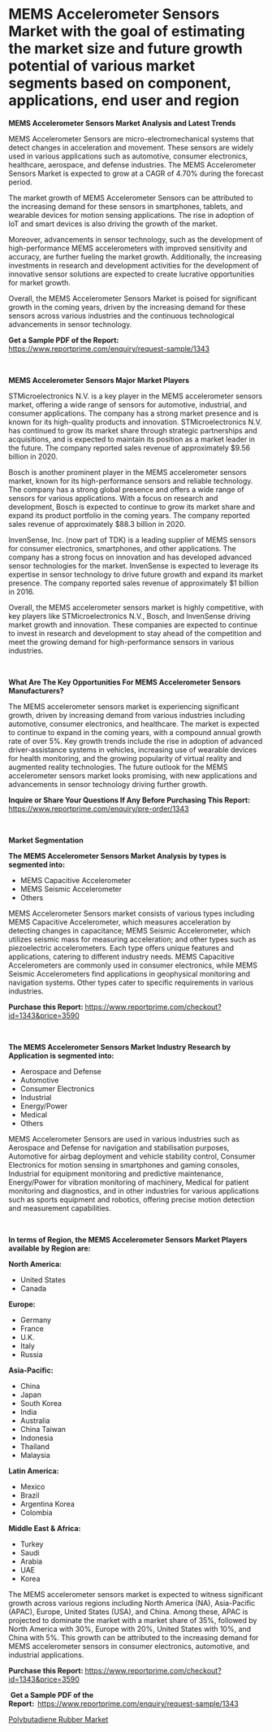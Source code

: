 <p><h1>MEMS Accelerometer Sensors Market with the goal of estimating the market size and future growth potential of various market segments based on component, applications, end user and region</h1></p><p><strong>MEMS Accelerometer Sensors Market Analysis and Latest Trends</strong></p>
<p><p>MEMS Accelerometer Sensors are micro-electromechanical systems that detect changes in acceleration and movement. These sensors are widely used in various applications such as automotive, consumer electronics, healthcare, aerospace, and defense industries. The MEMS Accelerometer Sensors Market is expected to grow at a CAGR of 4.70% during the forecast period.</p><p>The market growth of MEMS Accelerometer Sensors can be attributed to the increasing demand for these sensors in smartphones, tablets, and wearable devices for motion sensing applications. The rise in adoption of IoT and smart devices is also driving the growth of the market.</p><p>Moreover, advancements in sensor technology, such as the development of high-performance MEMS accelerometers with improved sensitivity and accuracy, are further fueling the market growth. Additionally, the increasing investments in research and development activities for the development of innovative sensor solutions are expected to create lucrative opportunities for market growth.</p><p>Overall, the MEMS Accelerometer Sensors Market is poised for significant growth in the coming years, driven by the increasing demand for these sensors across various industries and the continuous technological advancements in sensor technology.</p></p>
<p><strong>Get a Sample PDF of the Report:&nbsp;</strong> <a href="https://www.reportprime.com/enquiry/request-sample/1343">https://www.reportprime.com/enquiry/request-sample/1343</a></p>
<p>&nbsp;</p>
<p><strong>MEMS Accelerometer Sensors Major Market Players</strong></p>
<p><p>STMicroelectronics N.V. is a key player in the MEMS accelerometer sensors market, offering a wide range of sensors for automotive, industrial, and consumer applications. The company has a strong market presence and is known for its high-quality products and innovation. STMicroelectronics N.V. has continued to grow its market share through strategic partnerships and acquisitions, and is expected to maintain its position as a market leader in the future. The company reported sales revenue of approximately $9.56 billion in 2020.</p><p>Bosch is another prominent player in the MEMS accelerometer sensors market, known for its high-performance sensors and reliable technology. The company has a strong global presence and offers a wide range of sensors for various applications. With a focus on research and development, Bosch is expected to continue to grow its market share and expand its product portfolio in the coming years. The company reported sales revenue of approximately $88.3 billion in 2020.</p><p>InvenSense, Inc. (now part of TDK) is a leading supplier of MEMS sensors for consumer electronics, smartphones, and other applications. The company has a strong focus on innovation and has developed advanced sensor technologies for the market. InvenSense is expected to leverage its expertise in sensor technology to drive future growth and expand its market presence. The company reported sales revenue of approximately $1 billion in 2016.</p><p>Overall, the MEMS accelerometer sensors market is highly competitive, with key players like STMicroelectronics N.V., Bosch, and InvenSense driving market growth and innovation. These companies are expected to continue to invest in research and development to stay ahead of the competition and meet the growing demand for high-performance sensors in various industries.</p></p>
<p>&nbsp;</p>
<p><strong>What Are The Key Opportunities For MEMS Accelerometer Sensors Manufacturers?</strong></p>
<p><p>The MEMS accelerometer sensors market is experiencing significant growth, driven by increasing demand from various industries including automotive, consumer electronics, and healthcare. The market is expected to continue to expand in the coming years, with a compound annual growth rate of over 5%. Key growth trends include the rise in adoption of advanced driver-assistance systems in vehicles, increasing use of wearable devices for health monitoring, and the growing popularity of virtual reality and augmented reality technologies. The future outlook for the MEMS accelerometer sensors market looks promising, with new applications and advancements in sensor technology driving further growth.</p></p>
<p><strong>Inquire or Share Your Questions If Any Before Purchasing This Report:</strong> <a href="https://www.reportprime.com/enquiry/pre-order/1343">https://www.reportprime.com/enquiry/pre-order/1343</a></p>
<p>&nbsp;</p>
<p><strong>Market Segmentation</strong></p>
<p><strong>The MEMS Accelerometer Sensors Market Analysis by types is segmented into:</strong></p>
<p><ul><li>MEMS Capacitive Accelerometer</li><li>MEMS Seismic Accelerometer</li><li>Others</li></ul></p>
<p><p>MEMS Accelerometer Sensors market consists of various types including MEMS Capacitive Accelerometer, which measures acceleration by detecting changes in capacitance; MEMS Seismic Accelerometer, which utilizes seismic mass for measuring acceleration; and other types such as piezoelectric accelerometers. Each type offers unique features and applications, catering to different industry needs. MEMS Capacitive Accelerometers are commonly used in consumer electronics, while MEMS Seismic Accelerometers find applications in geophysical monitoring and navigation systems. Other types cater to specific requirements in various industries.</p></p>
<p><strong>Purchase this Report:&nbsp;</strong><a href="https://www.reportprime.com/checkout?id=1343&price=3590">https://www.reportprime.com/checkout?id=1343&price=3590</a></p>
<p>&nbsp;</p>
<p><strong>The MEMS Accelerometer Sensors Market Industry Research by Application is segmented into:</strong></p>
<p><ul><li>Aerospace and Defense</li><li>Automotive</li><li>Consumer Electronics</li><li>Industrial</li><li>Energy/Power</li><li>Medical</li><li>Others</li></ul></p>
<p><p>MEMS Accelerometer Sensors are used in various industries such as Aerospace and Defense for navigation and stabilisation purposes, Automotive for airbag deployment and vehicle stability control, Consumer Electronics for motion sensing in smartphones and gaming consoles, Industrial for equipment monitoring and predictive maintenance, Energy/Power for vibration monitoring of machinery, Medical for patient monitoring and diagnostics, and in other industries for various applications such as sports equipment and robotics, offering precise motion detection and measurement capabilities.</p></p>
<p>&nbsp;</p>
<p><strong>In terms of Region, the MEMS Accelerometer Sensors Market Players available by Region are:</strong></p>
<p>
    <p> <strong> North America: </strong>
        <ul>
            <li>United States</li>
            <li>Canada</li>
        </ul>
        </p> 
    <p> <strong> Europe: </strong>
        <ul>
            <li>Germany</li>
            <li>France</li>
            <li>U.K.</li>
            <li>Italy</li>
            <li>Russia</li>
        </ul>
        </p> 
    <p> <strong> Asia-Pacific: </strong>
        <ul>
            <li>China</li>
            <li>Japan</li>
            <li>South Korea</li>
            <li>India</li>
            <li>Australia</li>
            <li>China Taiwan</li>
            <li>Indonesia</li>
            <li>Thailand</li>
            <li>Malaysia</li>
        </ul>
        </p> 
    <p> <strong> Latin America: </strong>
        <ul>
            <li>Mexico</li>
            <li>Brazil</li>
            <li>Argentina Korea</li>
            <li>Colombia</li>
        </ul>
        </p> 
    <p> <strong> Middle East & Africa: </strong>
        <ul>
            <li>Turkey</li>
            <li>Saudi</li>
            <li>Arabia</li>
            <li>UAE</li>
            <li>Korea</li>
        </ul>
    </p>
    </p>
<p><p>The MEMS accelerometer sensors market is expected to witness significant growth across various regions including North America (NA), Asia-Pacific (APAC), Europe, United States (USA), and China. Among these, APAC is projected to dominate the market with a market share of 35%, followed by North America with 30%, Europe with 20%, United States with 10%, and China with 5%. This growth can be attributed to the increasing demand for MEMS accelerometer sensors in consumer electronics, automotive, and industrial applications.</p></p>
<p><strong>Purchase this Report: </strong><a href="https://www.reportprime.com/checkout?id=1343&price=3590">https://www.reportprime.com/checkout?id=1343&price=3590</a></p>
<p>&nbsp;<strong>Get a Sample PDF of the Report:&nbsp;&nbsp;</strong><a href="https://www.reportprime.com/enquiry/request-sample/1343">https://www.reportprime.com/enquiry/request-sample/1343</a></p>
<p><strong></strong></p>
<p><p><a href="https://fearless-okapi-6c8.notion.site/Polybutadiene-Rubber-Market-Size-Growth-Outlook-from-2024-to-2031-projecting-at-Market-s-Trends-An-027bcae51e264c049c2a7a94222c2cc0">Polybutadiene Rubber Market</a></p></p>